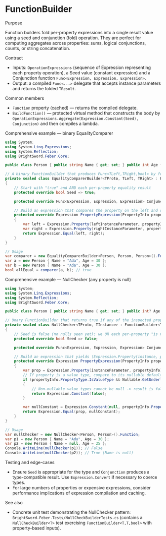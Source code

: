 # FunctionBuilder

Purpose

Function builders fold per-property expressions into a single result value using a seed and conjunction (fold) operation. They are perfect for computing aggregates across properties: sums, logical conjunctions, counts, or string concatenation.

Contract
- Inputs: `OperationExpressions` (sequence of Expression representing each property operation), a Seed value (constant expression) and a Conjunction function `Func<Expression, Expression, Expression>`.
- Output: a compiled `Func<...>` delegate that accepts instance parameters and returns the folded `TResult`.

Common members
- `Function` property (cached) — returns the compiled delegate.
- `BuildFunction()` — protected virtual method that constructs the body by `OperationExpressions.Aggregate(Expression.Constant(Seed), Conjunction)` and then compiles a lambda.


Comprehensive example — binary EqualityComparer
```csharp
using System;
using System.Linq.Expressions;
using System.Reflection;
using BrightSword.Feber.Core;

public class Person { public string Name { get; set; } public int Age { get; set; } }

// A binary FunctionBuilder that produces Func<TLeft,TRight,bool> by folding per-property comparisons.
private sealed class EqualityComparerBuilder<TProto, TLeft, TRight> : FunctionBuilder<TProto, TLeft, TRight, bool>
{
	// Start with "true" and AND each per-property equality result
	protected override bool Seed => true;

	protected override Func<Expression, Expression, Expression> Conjunction => Expression.AndAlso;

	// Build an expression that compares the property on the left and right instances
	protected override Expression PropertyExpression(PropertyInfo propertyInfo, ParameterExpression leftInstanceParameter, ParameterExpression rightInstanceParameter)
	{
		var left = Expression.Property(leftInstanceParameter, propertyInfo);
		var right = Expression.Property(rightInstanceParameter, propertyInfo);
		return Expression.Equal(left, right);
	}
}

// Usage
var comparer = new EqualityComparerBuilder<Person, Person, Person>().Function;
var a = new Person { Name = "Ada", Age = 30 };
var b = new Person { Name = "Ada", Age = 30 };
bool allEqual = comparer(a, b); // true
```

Comprehensive example — NullChecker (any property is null)
```csharp
using System;
using System.Linq.Expressions;
using System.Reflection;
using BrightSword.Feber.Core;

public class Person { public string Name { get; set; } public int? Age { get; set; } }

// Unary FunctionBuilder that returns true if any of the inspected properties are null.
private sealed class NullChecker<TProto, TInstance> : FunctionBuilder<TProto, TInstance, bool>
{
	// Seed is false (no nulls seen yet); we OR each per-property "is null" check
	protected override bool Seed => false;

	protected override Func<Expression, Expression, Expression> Conjunction => Expression.OrElse;

	// Build an expression that yields (Expression.Property(instance, p) == null)
	protected override Expression PropertyExpression(PropertyInfo propertyInfo, ParameterExpression instanceParameter)
	{
		var prop = Expression.Property(instanceParameter, propertyInfo);
		// If property is a value type, compare to its nullable default via Convert
		if (propertyInfo.PropertyType.IsValueType && Nullable.GetUnderlyingType(propertyInfo.PropertyType) is null)
		{
			// Non-nullable value types cannot be null -> result is false for this property
			return Expression.Constant(false);
		}

		var nullConstant = Expression.Constant(null, propertyInfo.PropertyType);
		return Expression.Equal(prop, nullConstant);
	}
}

// Usage
var nullChecker = new NullChecker<Person, Person>().Function;
var p1 = new Person { Name = "Ada", Age = 30 };
var p2 = new Person { Name = null, Age = 25 };
Console.WriteLine(nullChecker(p1)); // False
Console.WriteLine(nullChecker(p2)); // True (Name is null)
```

Testing and edge-cases
- Ensure `Seed` is appropriate for the type and `Conjunction` produces a type-compatible result. Use `Expression.Convert` if necessary to coerce types.
- For large numbers of properties or expensive expressions, consider performance implications of expression compilation and caching.

See also
- Concrete unit test demonstrating the NullChecker pattern: `BrightSword.Feber.Tests/NullCheckBuilderTests.cs` (contains a `NullCheckBuilder<T>` test exercising `FunctionBuilder<T,T,bool>` with property-based inputs).

